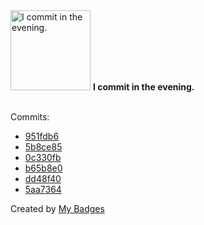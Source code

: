 <img src="https://my-badges.github.io/my-badges/evening-commits.png" alt="I commit in the evening." title="I commit in the evening." width="128">
<strong>I commit in the evening.</strong>
<br><br>

Commits:

- <a href="https://github.com/ksysoev/make-it-public/commit/951fdb6565dc50676838b2b9d584fdc7e9a4aa6f">951fdb6</a>
- <a href="https://github.com/ksysoev/make-it-public/commit/5b8ce85319c4e17b40b4b936cfcdd4dea9647adf">5b8ce85</a>
- <a href="https://github.com/ksysoev/make-it-public/commit/0c330fb501b7890a74d31abc2b5d93efd7b61af9">0c330fb</a>
- <a href="https://github.com/ksysoev/make-it-public/commit/b65b8e08c8cb23452675d24fd5f02718c7a656b8">b65b8e0</a>
- <a href="https://github.com/ksysoev/make-it-public/commit/dd48f40728481abd8ed4ad4bbe6d028b828a314d">dd48f40</a>
- <a href="https://github.com/ksysoev/make-it-public-tgbot/commit/5aa7364837087848721aa019603c5fb1e231c758">5aa7364</a>


Created by <a href="https://github.com/my-badges/my-badges">My Badges</a>